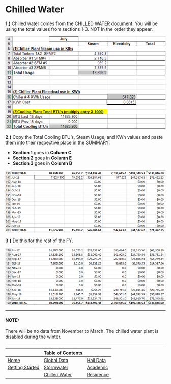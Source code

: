 # Chilled Water

**1.)** Chilled water comes from the CHILLED WATER document. You will be using the total values from sections 1-3. NOT In the order they appear.

![img1](src/chilled/img1.png)

**2.)** Copy the Total Cooling BTU’s, Steam Usage, and KWh values and paste them into their respective place in the SUMMARY.
  - **Section 1** goes in **Column C**
  - **Section 2** goes in **Column E**
  - **Section 3** goes in **Column B**

![img2](src/chilled/img2.png)

**3.)** Do this for the rest of the FY.

![img3](src/chilled/img3.png)

---

#### NOTE:
There will be no data from November to March. The chilled water plant is disabled during the winter. 

---

| | [Table of Contents](https://uw-whitewater-sustainability.github.io/Utility%20Summary/data) | |
|-------------|-------------|-------------|
| [Home](https://uw-whitewater-sustainability.github.io/Utility%20Summary) | [Global Data](https://uw-whitewater-sustainability.github.io/Utility%20Summary/global) | [Hall Data]() |
| [Getting Started]() | [Stormwater](https://uw-whitewater-sustainability.github.io/Utility%20Summary/storm) | [Academic]() |
| | [Chilled Water](https://uw-whitewater-sustainability.github.io/Utility%20Summary/chilled) | [Residence]() |
